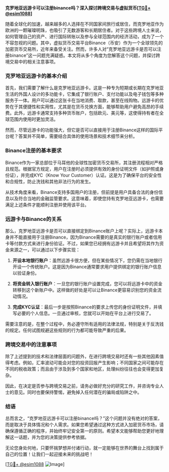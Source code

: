**克罗地亚远游卡可以注册binance吗？深入探讨跨境交易与虚拟货币[[TG💪+ @esim1088](https://t.me/s/esim1088)]**

随着全球化的加速，越来越多的人选择在不同国家间旅行或居住，而克罗地亚作为欧洲的一颗璀璨明珠，也吸引了无数游客和长期居住者。对于这些跨境人士来说，如何管理自己的资产、进行国际转账以及参与全球范围内的经济活动，成为了一个不容忽视的问题。其中，虚拟货币交易平台Binance（币安）作为一个全球领先的加密货币交易所，近年来备受关注。然而，许多人对“克罗地亚远游卡是否可以注册binance”这一问题充满疑惑。本文将从多个角度为您解答这个问题，并探讨跨境交易中的相关注意事项。

### 克罗地亚远游卡的基本介绍

首先，我们需要了解什么是克罗地亚远游卡。这是一种专为短期或长期在克罗地亚生活的外国人设计的多功能卡，它集成了银行账户、支付功能以及电子钱包等多种服务于一体。用户可以通过这张卡在当地消费、取款，甚至在线购物。远游卡的优势在于其便捷性和实用性，尤其是在货币兑换方面，能够帮助用户避免高昂的手续费。此外，远游卡通常支持多种货币账户，包括欧元、美元等，这使得持有者在全球范围内使用时更加灵活。

然而，尽管远游卡的功能强大，但它是否可以直接用于注册Binance这样的国际平台呢？答案并不简单，需要结合具体的使用场景和技术细节来分析。

### Binance注册的基本要求

Binance作为一家总部位于马耳他的全球性加密货币交易所，其注册流程相对严格且规范。根据官方规定，用户在注册时必须提供有效的身份证明文件（如护照或身份证），并完成KYC（Know Your Customer）认证。这是为了确保平台的安全性和合规性，防止洗钱和其他非法行为的发生。

从技术角度来看，Binance支持多国用户的注册，但前提是用户具备合法的身份信息以及符合当地的金融监管要求。这意味着，即使您持有克罗地亚远游卡，也需要满足上述条件才能顺利注册并使用该平台。

### 远游卡与Binance的关系

那么，克罗地亚远游卡是否可以直接绑定到Binance账户上呢？实际上，远游卡本身并不能直接用于注册Binance，因为Binance需要的是真实的银行账户或者信用卡等付款方式来进行身份验证。不过，如果您已经拥有远游卡并且希望将其作为资金来源之一，可以通过以下步骤实现：

1. **开设本地银行账户**：虽然远游卡很方便，但在某些情况下，您仍需在当地银行开设一个传统账户。这是因为Binance通常要求用户提供绑定的银行账户信息以验证身份。
   
2. **将资金转入银行账户**：一旦您的银行账户设置完成，您可以将远游卡中的资金转移到这个新账户中。这样做的好处是可以让Binance更容易识别您的资金流动情况。

3. **完成KYC认证**：最后一步是按照Binance的要求上传您的身份证明文件，并填写必要的个人信息。一旦通过审核，您就可以开始在平台上进行交易了。

需要注意的是，在整个过程中，务必遵守所有适用的法律法规，特别是关于反洗钱的规定。任何试图规避这些规则的行为都可能导致严重的后果。

### 跨境交易中的注意事项

除了上述提到的技术和法律层面的问题外，在进行跨境交易时还有一些其他因素值得考虑。例如，汇率波动可能会对您的投资回报产生影响；不同国家之间可能存在不同的税收政策；而且由于涉及到多个国家和地区，处理纠纷往往也会变得更加复杂。

因此，在决定是否参与跨境交易之前，请务必做好充分的研究工作，并咨询专业人士的意见。同时也要保持警惕，避免掉入任何潜在的骗局或陷阱之中。

### 结语

总而言之，“克罗地亚远游卡可以注册binance吗？”这个问题并没有绝对的答案，而是取决于具体情况和个人需求。如果您希望通过这种方式进入加密货币市场，请确保遵循正确的程序，并始终牢记安全第一的原则。希望本文能够帮助您更好地理解这一话题，并为您的决策提供参考依据。

无论您身处何地，只要怀揣梦想并付诸行动，就一定能够在世界的舞台上找到属于自己的位置！让我们一起迎接未来的挑战吧！

[[TG💪+ @esim1088](https://t.me/s/esim1088) ![Image](https://i.postimg.cc/4NQfJmqS/Snipaste-2025-05-13-00-14-12.png)]